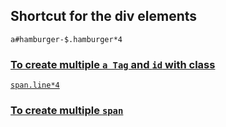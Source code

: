 ## Shortcut for the div elements

```a#hamburger-$.hamburger*4``` 

 <a href="" id="hamburger-1" class="hamburger">

### To create multiple ```a Tag``` and ```id``` with class

```span.line*4```

<span class="line"></span>

### To create multiple ```span```